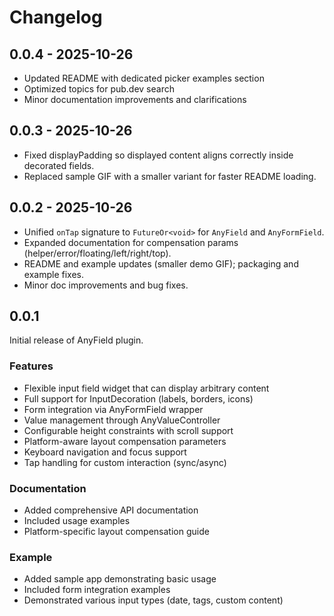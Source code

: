 # Changelog

## 0.0.4 - 2025-10-26

- Updated README with dedicated picker examples section
- Optimized topics for pub.dev search
- Minor documentation improvements and clarifications

## 0.0.3 - 2025-10-26

- Fixed displayPadding so displayed content aligns correctly inside decorated fields.
- Replaced sample GIF with a smaller variant for faster README loading.

## 0.0.2 - 2025-10-26

- Unified `onTap` signature to `FutureOr<void>` for `AnyField` and `AnyFormField`.
- Expanded documentation for compensation params (helper/error/floating/left/right/top).
- README and example updates (smaller demo GIF); packaging and example fixes.
- Minor doc improvements and bug fixes.

## 0.0.1

Initial release of AnyField plugin.

### Features
* Flexible input field widget that can display arbitrary content
* Full support for InputDecoration (labels, borders, icons)
* Form integration via AnyFormField wrapper
* Value management through AnyValueController
* Configurable height constraints with scroll support
* Platform-aware layout compensation parameters
* Keyboard navigation and focus support
* Tap handling for custom interaction (sync/async)

### Documentation
* Added comprehensive API documentation
* Included usage examples
* Platform-specific layout compensation guide

### Example
* Added sample app demonstrating basic usage
* Included form integration examples
* Demonstrated various input types (date, tags, custom content)
